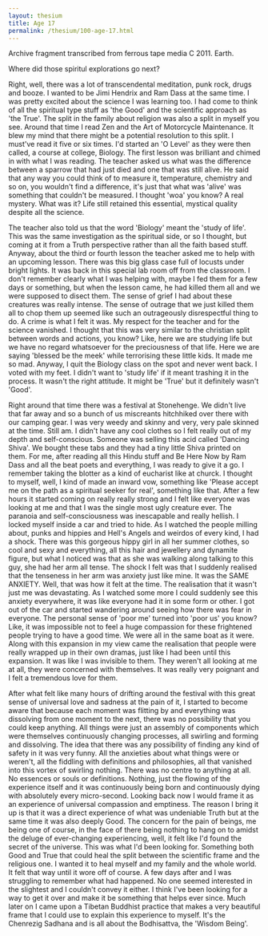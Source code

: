 ```yaml
---
layout: thesium
title: Age 17
permalink: /thesium/100-age-17.html
---
```


<div class="quote-heading">
Archive fragment transcribed from ferrous tape media C 2011. Earth.
</div>

Where did those spiritul explorations go next?  

Right, well, there was a lot of transcendental meditation, punk rock, drugs and booze. I wanted to be Jimi Hendrix and Ram Dass at the same time. I was pretty excited about the science I was learning too. I had come to think of all the spiritual type stuff as 'the Good' and the scientific approach as 'the True'. The split in the family about religion was also a split in myself you see. Around that time I read Zen and the Art of Motorcycle Maintenance. It blew my mind that there might be a potential resolution to this split. I must've read it five or six times. I'd started an 'O Level' as they were then called, a course at college, Biology. The first lesson was brilliant and chimed in with what I was reading. The teacher asked us what was the difference between a sparrow that had just died and one that was still alive. He said that any way you could think of to measure it, temperature, chemistry and so on, you wouldn't find a difference, it's just that what was 'alive' was something that couldn't be measured. I thought 'woa' you know? A real mystery. What was it? Life still retained this essential, mystical quality despite all the science.  

The teacher also told us that the word 'Biology' meant the 'study of life'. This was the same investigation as the spiritual side, or so I thought, but coming at it from a Truth perspective rather than all the faith based stuff. Anyway, about the third or fourth lesson the teacher asked me to help with an upcoming lesson. There was this big glass case full of locusts under bright lights. It was back in this special lab room off from the classroom. I don't remember clearly what I was helping with, maybe I fed them for a few days or something, but when the lesson came, he had killed them all and we were supposed to disect them. The sense of grief I had about these creatures was really intense. The sense of outrage that we just killed them all to chop them up seemed like such an outrageously disrespectful thing to do. A crime is what I felt it was. My respect for the teacher and for the science vanished. I thought that this was very similar to the christian split between words and actions, you know? Like, here we are studying life but we have no regard whatsoever for the preciousness of that life. Here we are saying 'blessed be the meek' while terrorising these little kids. It made me so mad. Anyway, I quit the Biology class on the spot and never went back. I voted with my feet. I didn't want to 'study life' if it meant trashing it in the process. It wasn't the right attitude. It might be 'True' but it definitely wasn't 'Good'.  

Right around that time there was a festival at Stonehenge. We didn't live that far away and so a bunch of us miscreants hitchhiked over there with our camping gear. I was very weedy and skinny and very, very pale skinned at the time. Still am. I didn't have any cool clothes so I felt really out of my depth and self-conscious. Someone was selling this acid called 'Dancing Shiva'. We bought these tabs and they had a tiny little Shiva printed on them. For me, after reading all this Hindu stuff and Be Here Now by Ram Dass and all the beat poets and everything, I was ready to give it a go. I remember taking the blotter as a kind of eucharist like at churck. I thought to myself, well, I kind of made an inward vow, something like 'Please accept me on the path as a spiritual seeker for real', something like that. After a few hours it started coming on really really strong and I felt like everyone was looking at me and that I was the single most ugly creature ever. The paranoia and self-consciousness was inescapable and really hellish. I locked myself inside a car and tried to hide. As I watched the people milling about, punks and hippies and Hell's Angels and weirdos of every kind, I had a shock. There was this gorgeous hippy girl in all her summer clothes, so cool and sexy and everything, all this hair and jewellery and dynamite figure, but what I noticed was that as she was walking along talking to this guy, she had her arm all tense. The shock I felt was that I suddenly realised that the tenseness in her arm was anxiety just like mine. It was the SAME ANXIETY. Well, that was how it felt at the time. The realisation that it wasn't just me was devastating. As I watched some more I could suddenly see this anxiety everywhere, it was like everyone had it in some form or other. I got out of the car and started wandering around seeing how there was fear in everyone. The personal sense of 'poor me' turned into 'poor us' you know? Like, it was impossible not to feel a huge compassion for these frightened people trying to have a good time. We were all in the same boat as it were. Along with this expansion in my view came the realisation that people were really wrapped up in their own dramas, just like I had been until this expansion. It was like I was invisible to them. They weren't all looking at me at all, they were concerned with themselves. It was really very poignant and I felt a tremendous love for them.  

After what felt like many hours of drifting around the festival with this great sense of universal love and sadness at the pain of it, I started to become aware that because each moment was flitting by and everything was dissolving from one moment to the next, there was no possibility that you could keep anything. All things were just an assembly of components which were themselves continuously changing processes, all swirling and forming and dissolving. The idea that there was any possibility of finding any kind of safety in it was very funny. All the anxieties about what things were or weren't, all the fiddling with definitions and philosophies, all that vanished into this vortex of swirling nothing. There was no centre to anything at all. No essences or souls or definitions. Nothing, just the flowing of the experience itself and it was continuously being born and continuously dying with absolutely every micro-second. Looking back now I would frame it as an experience of universal compassion and emptiness. The reason I bring it up is that it was a direct experience of what was undeniable Truth but at the same time it was also deeply Good. The concern for the pain of beings, me being one of course, in the face of there being nothing to hang on to amidst the deluge of ever-changing experiencing, well, it felt like I'd found the secret of the universe. This was what I'd been looking for. Something both Good and True that could heal the split between the scientific frame and the religious one. I wanted it to heal myself and my family and the whole world. It felt that way until it wore off of course. A few days after and I was struggling to remember what had happened. No one seemed interested in the slightest and I couldn't convey it either. I think I've been looking for a way to get it over and make it be something that helps ever since. Much later on I came upon a Tibetan Buddhist practice that makes a very beautiful frame that I could use to explain this experience to myself. It's the Chenrezig Sadhana and is all about the Bodhisattva, the 'Wisdom Being'.
